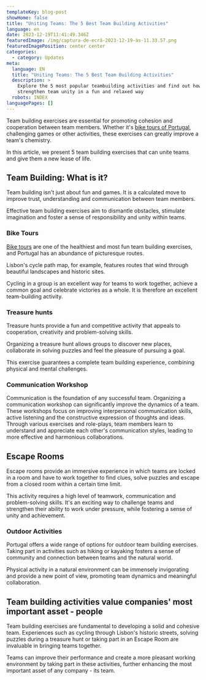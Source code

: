 ```yaml
---
templateKey: blog-post
showHome: false
title: "Uniting Teams: The 5 Best Team Building Activities"
language: en
date: 2023-12-19T11:41:49.346Z
featuredImage: /img/captura-de-ecrã-2023-12-19-às-11.33.57.png
featuredImagePosition: center center
categories:
  - category: Updates
meta:
  language: EN
  title: "Uniting Teams: The 5 Best Team Building Activities"
  description: >
    Explore the 5 most popular teambuilding activities and find out how they can
    strengthen team unity in a fun and relaxed way
  robots: INDEX
languagePages: []
---
```

Team building exercises are essential for promoting cohesion and cooperation between team members. Whether it's [bike tours of Portugal](https://topbiketoursportugal.com/), challenging games or other activities, these exercises can greatly improve a team's chemistry. 

In this article, we present 5 team building exercises that can unite teams and give them a new lease of life.



## Team Building: What is it?

Team building isn't just about fun and games. It is a calculated move to improve trust, understanding and communication between team members. 

Effective team building exercises aim to dismantle obstacles, stimulate imagination and foster a sense of responsibility and unity within teams.

### Bike Tours

[Bike tours](https://topbiketoursportugal.com/passeios-de-bicicleta-portugal/) are one of the healthiest and most fun team building exercises, and Portugal has an abundance of picturesque routes. 

Lisbon's cycle path map, for example, features routes that wind through beautiful landscapes and historic sites. 

Cycling in a group is an excellent way for teams to work together, achieve a common goal and celebrate victories as a whole. It is therefore an excellent team-building activity.

### Treasure hunts

Treasure hunts provide a fun and competitive activity that appeals to cooperation, creativity and problem-solving skills. 

Organizing a treasure hunt allows groups to discover new places, collaborate in solving puzzles and feel the pleasure of pursuing a goal. 

This exercise guarantees a complete team building experience, combining physical and mental challenges.

### Communication Workshop 

Communication is the foundation of any successful team. Organizing a communication workshop can significantly improve the dynamics of a team. These workshops focus on improving interpersonal communication skills, active listening and the constructive expression of thoughts and ideas. Through various exercises and role-plays, team members learn to understand and appreciate each other's communication styles, leading to more effective and harmonious collaborations.

## Escape Rooms

Escape rooms provide an immersive experience in which teams are locked in a room and have to work together to find clues, solve puzzles and escape from a closed room within a certain time limit. 

This activity requires a high level of teamwork, communication and problem-solving skills. It's an exciting way to challenge teams and strengthen their ability to work under pressure, while fostering a sense of unity and achievement.

### Outdoor Activities

Portugal offers a wide range of options for outdoor team building exercises. Taking part in activities such as hiking or kayaking fosters a sense of community and connection between teams and the natural world. 

Physical activity in a natural environment can be immensely invigorating and provide a new point of view, promoting team dynamics and meaningful collaboration.

## Team building activities value companies' most important asset - people

Team building exercises are fundamental to developing a solid and cohesive team. Experiences such as cycling through Lisbon's historic streets, solving puzzles during a treasure hunt or taking part in an Escape Room are invaluable in bringing teams together. 

Teams can improve their performance and create a more pleasant working environment by taking part in these activities, further enhancing the most important asset of any company - its team.